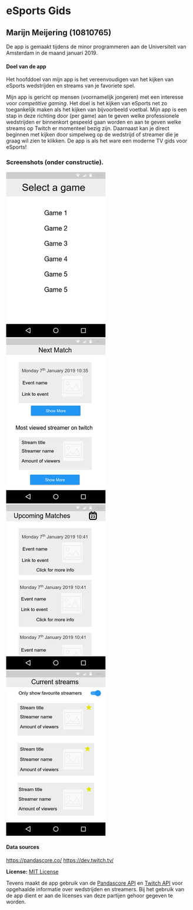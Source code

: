 # eSports Gids

## Marijn Meijering (10810765)
De app is gemaakt tijdens de minor programmeren aan de Universiteit van Amsterdam in de maand januari 2019.

#### Doel van de app
Het hoofddoel van mijn app is het vereenvoudigen van het kijken van eSports wedstrijden en streams van je favoriete spel.  

Mijn app is gericht op mensen (voornamelijk jongeren) met een interesse voor *competitive gaming*. Het doel is het kijken van eSports net zo toegankelijk maken als het kijken van bijvoorbeeld voetbal. Mijn app is een stap in deze richting door (per game) aan te geven welke professionele wedstrijden er binnenkort gespeeld gaan worden en aan te geven welke streams op Twitch er momenteel bezig zijn. Daarnaast kan je direct beginnen met kijken door simpelweg op de wedstrijd of streamer die je graag wil zien te klikken. De app is als het ware een moderne TV gids voor eSports!

### Screenshots (onder constructie).

![Schets 1](https://github.com/10810765/Programmeerproject/blob/master/doc/Schets_1.png)
![Schets 2](https://github.com/10810765/Programmeerproject/blob/master/doc/Schets_2.png)
![Schets 3](https://github.com/10810765/Programmeerproject/blob/master/doc/Schets_3.png)
![Schets 4](https://github.com/10810765/Programmeerproject/blob/master/doc/Schets_4.png)

#### Data sources
https://pandascore.co/
https://dev.twitch.tv/

**License:** [MIT License](LICENSE)

Tevens maakt de app gebruik van de [Pandascore API](https://pandascore.co/terms) en [Twitch API](https://www.twitch.tv/p/legal/terms-of-service/) voor opgehaalde informatie over wedstrijden en streamers. Bij het gebruik van de app dient er aan de licenses van deze partijen gehoor gegeven te worden.
